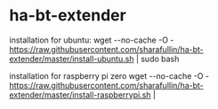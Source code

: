 # ha-bt-extender

installation for ubuntu:
wget --no-cache -O - https://raw.githubusercontent.com/sharafullin/ha-bt-extender/master/install-ubuntu.sh | sudo bash

installation for raspberry pi zero
wget --no-cache -O - https://raw.githubusercontent.com/sharafullin/ha-bt-extender/master/install-raspberrypi.sh | 